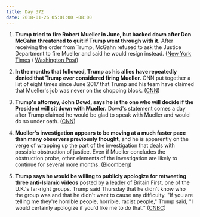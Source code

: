 ```yaml
---
title: Day 372
date: 2018-01-26 05:01:00 -08:00
---
```


1. **Trump tried to fire Robert Mueller in June, but backed down after Don McGahn threatened to quit if Trump went through with it.** After receiving the order from Trump, McGahn refused to ask the Justice Department to  fire Mueller and said he would resign instead. ([New York Times](https://www.nytimes.com/2018/01/25/us/politics/trump-mueller-special-counsel-russia.html) / [Washington Post](https://www.washingtonpost.com/politics/trump-moved-to-fire-mueller-in-june-bringing-white-house-counsel-to-the-brink-of-leaving/2018/01/25/9184a49e-0238-11e8-bb03-722769454f82_story.html?utm_term=.3a2d7d44c963))

2. **In the months that followed, Trump as his allies have repeatedly denied that Trump ever considered firing Mueller.** CNN put together a list of eight times since June 2017 that Trump and his team have claimed that Mueller's job was never on the chopping block. ([CNN](https://www.cnn.com/2018/01/25/politics/robert-mueller-donald-trump/index.html))

3. **Trump's attorney, John Dowd, says he is the one who will decide if the President will sit down with Mueller.** Dowd's statement comes a day after Trump claimed he would be glad to speak with Mueller and would do so under oath. ([CNN](https://www.cnn.com/2018/01/25/politics/john-dowd-donald-trump-robert-mueller/index.html))

4. **Mueller's investigation appears to be moving at a much faster pace than many observers previously thought**, and he is apparently on the verge of wrapping up the part of the investigation that deals with possible obstruction of justice. Even if Mueller concludes the obstruction probe, other elements of the investigation are likely to continue for several more months. ([Bloomberg](https://www.bloomberg.com/news/articles/2018-01-25/mueller-said-to-be-near-end-of-obstruction-part-of-trump-probe))

5. **Trump says he would be willing to publicly apologize for retweeting three anti-Islamic videos** posted by a leader of Britain First, one of the U.K.'s far-right groups. Trump said Thursday that he didn't know who the group was and that he didn't want to cause any difficulty. "If you are telling me they're horrible people, horrible, racist people," Trump said, "I would certainly apologize if you'd like me to do that." ([CNBC](https://www.cnbc.com/2018/01/26/trump-apologizes-for-retweeting-anti-muslim-videos-from-british-far-right-group.html))